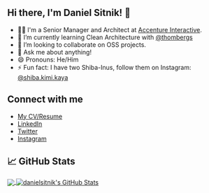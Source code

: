 ## Hi there, I'm Daniel Sitnik! 👋

- 👨‍💻 I'm a Senior Manager and Architect at [Accenture Interactive](https://www.accenture.com/br-pt/about/accenture-interactive-index).
- 🌱 I’m currently learning Clean Architecture with [@thombergs](https://github.com/thombergs/buckpal)
- 👯 I’m looking to collaborate on OSS projects.
- 💬 Ask me about anything!
- 😄 Pronouns: He/Him
- ⚡ Fun fact: I have two Shiba-Inus, follow them on Instagram: [@shiba.kimi.kaya](https://www.instagram.com/shiba.kimi.kaya)

## Connect with me

- [My CV/Resume](https://sitnik.dev/)
- [LinkedIn](https://www.linkedin.com/in/danielsitnik/)
- [Twitter](https://www.twitter.com/danielsitnik/)
- [Instagram](https://www.instagram.com/danielsitnik/)

## &#x1f4c8; GitHub Stats

<a href="https://github.com/danielsitnik/danielsitnik">
  <img align="center" src="https://github-readme-stats.vercel.app/api/top-langs/?username=danielsitnik&title_color=ffffff&text_color=c9cacc&icon_color=2bbc8a&bg_color=1d1f21&langs_count=3" />
</a>
<a href="https://github.com/danielsitnik/danielsitnik">
  <img align="center" src="https://github-readme-stats.vercel.app/api?username=danielsitnik&show_icons=true&line_height=27&count_private=true&title_color=ffffff&text_color=c9cacc&icon_color=2bbc8a&bg_color=1d1f21" alt="danielsitnik's GitHub Stats" />
</a>

<!--
**danielsitnik/danielsitnik** is a ✨ _special_ ✨ repository because its `README.md` (this file) appears on your GitHub profile.

Here are some ideas to get you started:

- 🔭 I’m currently working on ...
- 🌱 I’m currently learning ...
- 👯 I’m looking to collaborate on ...
- 🤔 I’m looking for help with ...
- 💬 Ask me about ...
- 📫 How to reach me: ...
- 😄 Pronouns: ...
- ⚡ Fun fact: ...
-->
